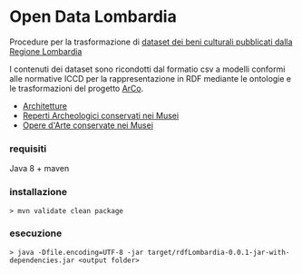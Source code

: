 
# Open Data Lombardia
Procedure per la trasformazione di [dataset dei beni culturali pubblicati dalla Regione Lombardia](https://www.dati.lombardia.it/)

I contenuti dei dataset sono ricondotti dal formatio csv a modelli conformi alle normative ICCD per la rappresentazione in RDF mediante le ontologie e le trasformazioni del progetto [ArCo](https://github.com/ICCD-MiBACT/ArCo).

- [Architetture](https://www.dati.lombardia.it/api/views/kf9b-rj2t/rows.csv?accessType=DOWNLOAD)
- [Reperti Archeologici conservati nei Musei](https://www.dati.lombardia.it/api/views/97ng-v559/rows.csv?accessType=DOWNLOAD)
- [Opere d'Arte conservate nei Musei](https://www.dati.lombardia.it/api/views/dsrv-9ish/rows.csv?accessType=DOWNLOAD)

### requisiti
Java 8 + maven

### installazione
`> mvn validate clean package`

### esecuzione
`> java -Dfile.encoding=UTF-8 -jar target/rdfLombardia-0.0.1-jar-with-dependencies.jar <output folder>`



